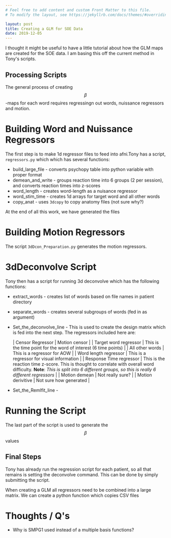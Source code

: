 ```yaml
---
# Feel free to add content and custom Front Matter to this file.
# To modify the layout, see https://jekyllrb.com/docs/themes/#overriding-theme-defaults

layout: post
title: Creating a GLM for SOE Data
date: 2019-12-05
---
```

I thought it might be useful to have a little tutorial about how the GLM maps are created for the SOE data. I am basing this off the current method in Tony's scripts.

## Processing Scripts
The general process of creating $$\beta$$-maps for each word requires regressingn out words, nuissance regressors and motion.

# Building Word and Nuissance Regressors
The first step is to make 1d regressor files to feed into afni.Tony has a script, `regressors.py` which which has several functions:

 * build_large_file - converts psychopy table into python variable with proper format
 * demean_and_write - groups reaction time into 6 groups (2 per session), and converts reaction times into z-scores
 * word_length   - creates word-length as a nuisance regressor
 * word_stim_time   - creates 1d arrays for target word and all other words
 * copy_anat      - uses `3dcopy` to copy anatomy files (not sure why?)

At the end of all this work, we have generated the files

# Building Motion Regressors

The script `3dDcon_Preparation.py` generates the motion regressors.

# 3dDeconvolve Script

Tony then has a script for running 3d deconvolve which has the following functions:
 * extract_words - creates list of words based on file names in patient directory
 * separate_words - creates several subgroups of words (fed in as argument)
 * Set_the_deconvolve_line - This is used to create the design matrix which is fed into the next step. The regressors included here are:

    | Censor Regressor | Motion censor |
    | Target word regressor | This is the time point for the word of interest (6 time points) |
    | All other words | This is a regressor for AOW |
    | Word length regressor | This is a regressor for visual information |
    | Response Time regressor | This is the reaction time z-score. This is thought to correlate with overall word difficulty. **Note**: *This is split into 6 different groups, so this is really 6 different regressors* |
    | Motion demean | Not really sure? |
    | Motion derivitive | Not sure how generated |



 * Set_the_Remlfit_line - 

# Running the Script
The last part of the script is used to generate the $$\beta$$ values

## Final Steps
Tony has already run the regression script for each patient, so all that remains is setting the deconvolve command. This can be done by simply submitting the script.



When creating a GLM all regressors need to be combined into a large matrix. We can create a python function which copies CSV files

# Thoughts / Q's
* Why is SMPG1 used instead of a multiple basis functions?
